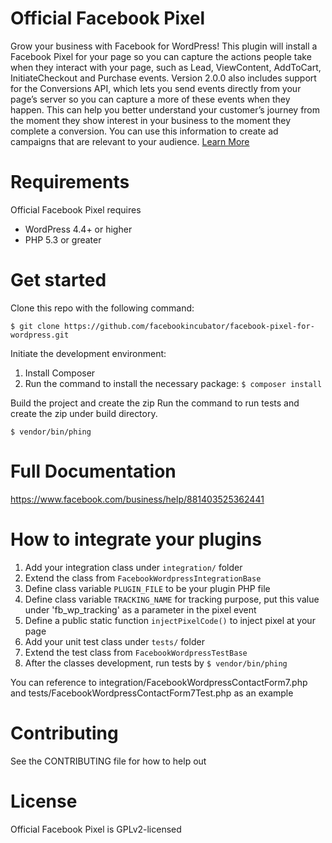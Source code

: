 # Official Facebook Pixel

Grow your business with Facebook for WordPress! This plugin will install a Facebook Pixel for your page so you can capture the actions people take when they interact with your page, such as Lead, ViewContent, AddToCart, InitiateCheckout and Purchase events. Version 2.0.0 also includes support for the Conversions API, which lets you send events directly from your page’s server so you can capture a more of these events when they happen. This can help you better understand your customer’s journey from the moment they show interest in your business to the moment they complete a conversion. You can use this information to create ad campaigns that are relevant to your audience. [Learn More](https://www.facebook.com/business/learn/facebook-ads-pixel)

# Requirements

Official Facebook Pixel requires
* WordPress 4.4+ or higher
* PHP 5.3 or greater

# Get started

Clone this repo with the following command:

`$ git clone https://github.com/facebookincubator/facebook-pixel-for-wordpress.git`

Initiate the development environment:

1. Install Composer
2. Run the command to install the necessary package: `$ composer install`

Build the project and create the zip
Run the command to run tests and create the zip under build directory.

`$ vendor/bin/phing`

# Full Documentation

https://www.facebook.com/business/help/881403525362441

# How to integrate your plugins

1. Add your integration class under `integration/` folder
2. Extend the class from `FacebookWordpressIntegrationBase`
3. Define class variable `PLUGIN_FILE` to be your plugin PHP file
4. Define class variable `TRACKING_NAME` for tracking purpose, put this value under 'fb_wp_tracking' as a parameter in the pixel event
5. Define a public static function `injectPixelCode()` to inject pixel at your page
6. Add your unit test class under `tests/` folder
7. Extend the test class from `FacebookWordpressTestBase`
8. After the classes development, run tests by `$ vendor/bin/phing`

You can reference to integration/FacebookWordpressContactForm7.php and tests/FacebookWordpressContactForm7Test.php as an example

# Contributing

See the CONTRIBUTING file for how to help out

# License

Official Facebook Pixel is GPLv2-licensed
